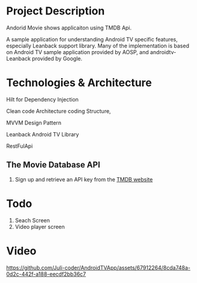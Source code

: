 # Project Description

Andorid Movie shows applicaiton using TMDB Api.

A sample application for understanding Android TV specific features, especially Leanback support library.
Many of the implementation is based on Android TV sample application provided by AOSP, and androidtv-Leanback provided by Google.

# Technologies & Architecture

Hilt for Dependency Injection

Clean code Architecture coding Structure,

MVVM Design Pattern

Leanback Android TV Library

RestFulApi

## The Movie Database API
 1. Sign up and retrieve an API key from the [TMDB website](https://developer.themoviedb.org/reference/intro/getting-started)

# Todo
1. Seach Screen
2. Video player screen

# Video 

https://github.com/Juli-coder/AndroidTVApp/assets/67912264/8cda748a-0d2c-442f-a188-eecdf2bb36c7

